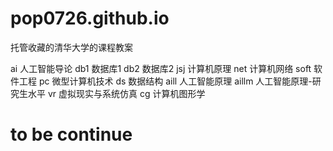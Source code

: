 # pop0726.github.io

托管收藏的清华大学的课程教案


ai 人工智能导论
db1  数据库1
db2  数据库2
jsj  计算机原理
net  计算机网络
soft 软件工程
pc  微型计算机技术
ds  数据结构
aill 人工智能原理
aillm 人工智能原理-研究生水平
vr 虚拟现实与系统仿真
cg 计算机图形学
# to be continue
